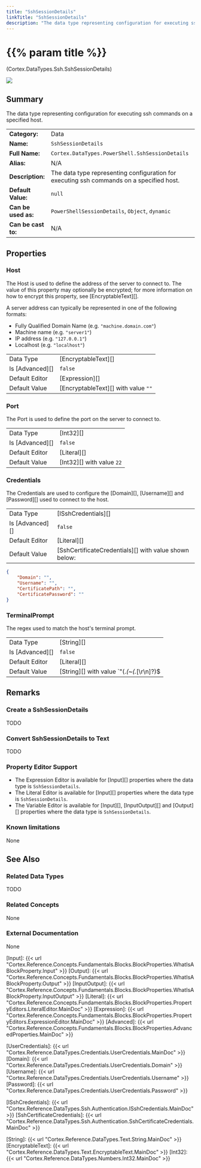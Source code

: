 ```yaml
---
title: "SshSessionDetails"
linkTitle: "SshSessionDetails"
description: "The data type representing configuration for executing ssh commands on a specified host."
---
```


# {{% param title %}}

<p class="namespace">(Cortex.DataTypes.Ssh.SshSessionDetails)</p>

<img src="/images/work-in-progress.jpg">

## Summary

The data type representing configuration for executing ssh commands on a specified host.

| | |
|-|-|
| **Category:**          | Data |
| **Name:**              | `SshSessionDetails` |
| **Full Name:**         | `Cortex.DataTypes.PowerShell.SshSessionDetails` |
| **Alias:**             | N/A |
| **Description:**       | The data type representing configuration for executing ssh commands on a specified host. |
| **Default Value:**     | `null` |
| **Can be used as:**    | `PowerShellSessionDetails`, `Object`, `dynamic` |
| **Can be cast to:**    |  N/A |

## Properties

### Host

The Host is used to define the address of the server to connect to. The value of this property may optionally be encrypted; for more information on how to encrypt this property, see [EncryptableText][].

A server address can typically be represented in one of the following formats:

- Fully Qualified Domain Name (e.g. `"machine.domain.com"`)
- Machine name (e.g. `"server1"`)
- IP address (e.g. `"127.0.0.1"`)
- Localhost (e.g. `"localhost"`)

| | |
|--------------------|---------------------------|
| Data Type | [EncryptableText][] |
| Is [Advanced][] | `false` |
| Default Editor | [Expression][] |
| Default Value | [EncryptableText][] with value `""` |

### Port

The Port is used to define the port on the server to connect to.

| | |
|--------------------|---------------------------|
| Data Type | [Int32][] |
| Is [Advanced][] | `false` |
| Default Editor | [Literal][] |
| Default Value | [Int32][] with value `22` |

### Credentials

The Credentials are used to configure the [Domain][], [Username][] and [Password][] used to connect to the host.

| | |
|--------------------|---------------------------|
| Data Type | [ISshCredentials][] |
| Is [Advanced][] | `false` |
| Default Editor | [Literal][] |
| Default Value | [SshCertificateCredentials][] with value shown below: |

```json
{ 
    "Domain": "",
    "Username": "",
    "CertificatePath": "",
    "CertificatePassword": ""
}
```

### TerminalPrompt

The regex used to match the host's terminal prompt.

| | |
|--------------------|---------------------------|
| Data Type | [String][] |
| Is [Advanced][] | `false` |
| Default Editor | [Literal][] |
| Default Value | [String][] with value `"(.*(~(.*[\r\n]?)\$|>))"`: |

## Remarks

### Create a SshSessionDetails

TODO

### Convert SshSessionDetails to Text

TODO

### Property Editor Support

- The Expression Editor is available for [Input][] properties where the data type is `SshSessionDetails`.
- The Literal Editor is available for [Input][] properties where the data type is `SshSessionDetails`.
- The Variable Editor is available for [Input][], [InputOutput][] and [Output][] properties where the data type is `SshSessionDetails`.

### Known limitations

None

## See Also

### Related Data Types

TODO

### Related Concepts

None

### External Documentation

None

[Input]: {{< url "Cortex.Reference.Concepts.Fundamentals.Blocks.BlockProperties.WhatIsABlockProperty.Input" >}}
[Output]: {{< url "Cortex.Reference.Concepts.Fundamentals.Blocks.BlockProperties.WhatIsABlockProperty.Output" >}}
[InputOutput]: {{< url "Cortex.Reference.Concepts.Fundamentals.Blocks.BlockProperties.WhatIsABlockProperty.InputOutput" >}}
[Literal]: {{< url "Cortex.Reference.Concepts.Fundamentals.Blocks.BlockProperties.PropertyEditors.LiteralEditor.MainDoc" >}}
[Expression]: {{< url "Cortex.Reference.Concepts.Fundamentals.Blocks.BlockProperties.PropertyEditors.ExpressionEditor.MainDoc" >}}
[Advanced]: {{< url "Cortex.Reference.Concepts.Fundamentals.Blocks.BlockProperties.AdvancedProperties.MainDoc" >}}

[UserCredentials]: {{< url "Cortex.Reference.DataTypes.Credentials.UserCredentials.MainDoc" >}}
[Domain]: {{< url "Cortex.Reference.DataTypes.Credentials.UserCredentials.Domain" >}}
[Username]: {{< url "Cortex.Reference.DataTypes.Credentials.UserCredentials.Username" >}}
[Password]: {{< url "Cortex.Reference.DataTypes.Credentials.UserCredentials.Password" >}}

[ISshCredentials]: {{< url "Cortex.Reference.DataTypes.Ssh.Authentication.ISshCredentials.MainDoc" >}}
[SshCertificateCredentials]: {{< url "Cortex.Reference.DataTypes.Ssh.Authentication.SshCertificateCredentials.MainDoc" >}}

[String]: {{< url "Cortex.Reference.DataTypes.Text.String.MainDoc" >}}
[EncryptableText]: {{< url "Cortex.Reference.DataTypes.Text.EncryptableText.MainDoc" >}}
[Int32]: {{< url "Cortex.Reference.DataTypes.Numbers.Int32.MainDoc" >}}
